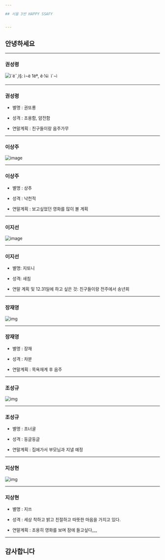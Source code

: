 ```yaml
---

## 서울 3반 HAPPY SSAFY


---
```



## 안녕하세요


---

### 권성령

![ì´ë¯¸ì§: ì¬ë 1ëª, ê·¼ì  ì´¬ì](https://scontent-icn1-1.xx.fbcdn.net/v/t1.0-9/37791121_1040293079469049_8332624338247221248_n.jpg?_nc_cat=101&_nc_ht=scontent-icn1-1.xx&oh=3860e7f5a0b8f69eddf251c3d97a3e15&oe=5C99C639)

---
### 권성령



* 별명 :  권또롱

* 성격 : 조용함, 얌전함

* 연말계획 : 친구들이랑 음주가무

---

### 이상주


![image](http://tjscoop.shopmaul.co.kr/image/up_img/detail/goods_475/%EA%BD%83%EC%83%81%EC%B6%941.jpg)

---
### 이상주



* 별명 : 상추

* 성격 : 낙천적

* 연말계획 : 보고싶었던 영화를 많이 볼 계획


---

### 이지선

![image](http://jjalbang.today/jj1DC.jpg)

---
### 이지선



* 별명: 지또니

* 성격: 새침

* 연말 계획 및 12.31일에 하고 싶은 것: 친구들이랑 전주에서 송년회

---

### 장재영

![img](https://s.gae9.com/trend/6384dccb2718f867.orig)

---
### 장재영



* 별명 : 장재

* 성격 : 차분

* 연말계획 : 목욕재계 후 음주


---

### 조성규

![img](http://thumb1.photo.cloud.naver.com/3472392319814472236?type=m3&setidc=2&filelink=fVrQbtlk8IbnamlaYWii0yRi9c9W4fZNAsH3TMwzpfcHevwGctjqMxetUKOJDC3OU0sYsrIKCqBL1zN6TGMKigU=&authtoken=hceYpcJpVK4asgm2T95SAQI=)

---
### 조성규



* 별명 : 조너굴

* 성격 : 둥글둥글

* 연말계획 : 집에가서 부모님과 지낼 예정 

---

### 지상현

![img](http://thumb1.photo.cloud.naver.com/3472385905801413148?type=m3&setidc=2&filelink=1ipg6a71umgJk625K3V098dNwhchEJgsYP/2O6+XKvwtQonktKi8rSlBVh6UwoptWW1KmIr0aBL37X4GpsbblgI=&authtoken=iqwjx+rHkw+2/ECk8lbEgwI=)

---
### 지상현



* 별명 : 지쓰

* 성격 : 세상 착하고 밝고 친절하고 따뜻한 마음을 가지고 있다.

* 연말계획 : 조용히 영화를 보며 잠에 들고싶다,,,,

---

## 감사합니다 
